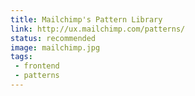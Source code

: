 ```yaml
---
title: Mailchimp's Pattern Library
link: http://ux.mailchimp.com/patterns/
status: recommended
image: mailchimp.jpg
tags:
 - frontend
 - patterns
---
```

